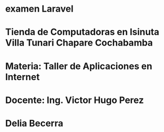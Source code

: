 
# examen Laravel
# Tienda de Computadoras en Isinuta Villa Tunari Chapare Cochabamba
# Materia: Taller de Aplicaciones en Internet
# Docente: Ing. Victor Hugo Perez
# Delia Becerra